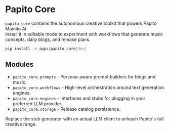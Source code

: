 # Papito Core

`papito_core` contains the autonomous creative toolkit that powers Papito Mamito AI.  
Install it in editable mode to experiment with workflows that generate music concepts, daily blogs, and release plans.

```bash
pip install -e apps/papito_core[dev]
```

## Modules
- `papito_core.prompts` - Persona-aware prompt builders for blogs and music.
- `papito_core.workflows` - High-level orchestration around text generation engines.
- `papito_core.engines` - Interfaces and stubs for plugging in your preferred LLM provider.
- `papito_core.storage` - Release catalog persistence.

Replace the stub generator with an actual LLM client to unleash Papito's full creative range.
